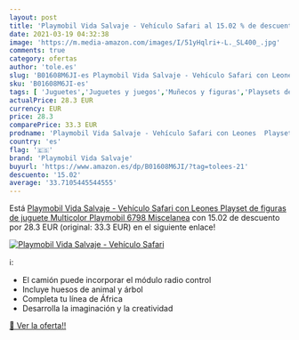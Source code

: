 ```yaml
---
layout: post
title: 'Playmobil Vida Salvaje - Vehículo Safari al 15.02 % de descuento'
date: 2021-03-19 04:32:38
image: 'https://m.media-amazon.com/images/I/51yHqlri+-L._SL400_.jpg'
comments: true
category: ofertas
author: 'tole.es'
slug: 'B01608M6JI-es Playmobil Vida Salvaje - Vehículo Safari con Leones...'
sku: 'B01608M6JI-es'
tags: [ 'Juguetes','Juguetes y juegos','Muñecos y figuras','Playsets de figuras de juguete para niños','playmobil','playmobil vida salvaje', ]
actualPrice: 28.3 EUR
currency: EUR
price: 28.3
comparePrice: 33.3 EUR
prodname: 'Playmobil Vida Salvaje - Vehículo Safari con Leones  Playset de figuras de juguete  Multicolor  Playmobil  6798   Miscelanea'
country: 'es'
flag: '🇪🇸'
brand: 'Playmobil Vida Salvaje'
buyurl: 'https://www.amazon.es/dp/B01608M6JI/?tag=tolees-21'
descuento: '15.02'
average: '33.7105445544555'
---
```


Está [Playmobil Vida Salvaje - Vehículo Safari con Leones  Playset de figuras de juguete  Multicolor  Playmobil  6798   Miscelanea](https://www.amazon.es/dp/B01608M6JI/?tag=tolees-21) con 15.02 de descuento por 28.3 EUR (original: 33.3 EUR) en el siguiente enlace!

[![Playmobil Vida Salvaje - Vehículo Safari](https://m.media-amazon.com/images/I/51yHqlri+-L._SL400_.jpg)](https://www.amazon.es/dp/B01608M6JI/?tag=tolees-21)

ℹ️:

- El camión puede incorporar el módulo radio control
- Incluye huesos de animal y árbol
- Completa tu línea de África
- Desarrolla la imaginación y la creatividad

[🛒 Ver la oferta!!](https://www.amazon.es/dp/B01608M6JI/?tag=tolees-21)
